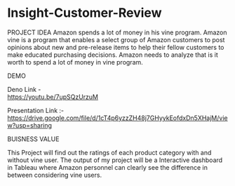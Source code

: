 # Insight-Customer-Review

PROJECT IDEA
Amazon spends a lot of money in his vine program. Amazon vine is a program that enables a select group of Amazon customers to post opinions about new and pre-release items to help their fellow customers to make educated purchasing decisions. Amazon needs to analyze that is it worth to spend a lot of money in vine program.


DEMO 

Deno Link -  
https://youtu.be/7upSQzUrzuM

Presentation Link :-
https://drive.google.com/file/d/1cT4p6yzzZH48j7GHyykEofdxDn5XHajM/view?usp=sharing



BUISNESS VALUE

This Project will find out the ratings of each product category with and without vine user. The output of my project will be a Interactive dashboard in Tableau where Amazon personnel can clearly see the difference in between considering vine users.
